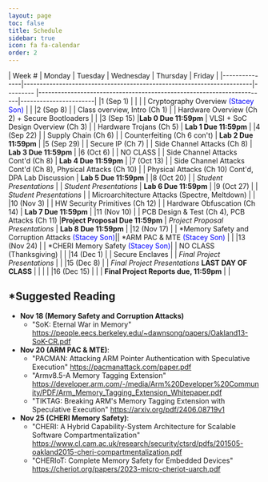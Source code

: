```yaml
---
layout: page
toc: false
title: Schedule
sidebar: true
icon: fa fa-calendar
order: 2
---
```



| Week #        | Monday                | Tuesday                                                       | Wednesday | Thursday                                                              |  Friday               |
|---------------|-----------------------------------------------------------------------|---------  |-----------------------------------------------------------------------|-----------------------|
|1 (Sep 1)      |                       |                                                               |           | Cryptography Overview <span style="color:blue">(Stacey Son)</span>    |                       |
|2 (Sep 8)      |                       | Class overview, Intro (Ch 1)                                  |           | Hardware Overview (Ch 2) + Secure Bootloaders                         |  |
|3 (Sep 15)     |**Lab 0 Due 11:59pm**  | VLSI + SoC Design Overview (Ch 3)                             |           | Hardware Trojans (Ch 5)                                               | **Lab 1 Due 11:59pm** |
|4 (Sep 22)     |                       | Supply Chain (Ch 6)                                           |           | Counterfeiting (Ch 6 con't)                                           | **Lab 2 Due 11:59pm** |
|5 (Sep 29)     |                       | Secure IP (Ch 7)                                              |           | Side Channel Attacks (Ch 8)                                           | **Lab 3 Due 11:59pm** |
|6 (Oct 6)      |                       | NO CLASS                                                      |           | Side Channel Attacks Cont'd (Ch 8)                                    | **Lab 4 Due 11:59pm** |
|7 (Oct 13)     |                       | Side Channel Attacks Cont'd (Ch 8), Physical Attacks (Ch 10)  |           | Physical Attacks (Ch 10) Cont'd, DPA Lab Discussion                   | **Lab 5 Due 11:59pm** |
|8 (Oct 20)     |                       | *Student Presentations*                                       |           | *Student Presentations*                                               | **Lab 6 Due 11:59pm** |
|9 (Oct 27)     |                       | *Student Presentations*                                       |           | Microarchitecture Attacks (Spectre, Meltdown)                         |                       |
|10 (Nov 3)     |                       | HW Security Primitives (Ch 12)                                |           | Hardware Obfuscation (Ch 14)                                          | **Lab 7 Due 11:59pm** |
|11 (Nov 10)    |                       | PCB Design & Test (Ch 4), PCB Attacks (Ch 11)                 |**Project Proposal Due 11:59pm**           | *Project Proposal Presentations*      | **Lab 8 Due 11:59pm** |
|12 (Nov 17)    |                       | *Memory Safety and Corruption Attacks <span style="color:blue">(Stacey Son)</span>|| *ARM PAC & MTE <span style="color:blue">(Stacey Son)</span>  |                       |
|13 (Nov 24)    |                       | *CHERI Memory Safety <span style="color:blue">(Stacey Son)</span>|         | NO CLASS (Thanksgiving)                                              |                       |
|14 (Dec 1)     |                       | Secure Enclaves                                               |           | *Final Project Presentations*                                         |                       |
|15 (Dec 8)     |                       | *Final Project Presentations* **LAST DAY OF CLASS**           |           |                                                                       |                       |
|16 (Dec 15)    |                       |                                                               | **Final Project Reports due, 11:59pm**                                            |                       |

## *Suggested Reading 

* **Nov 18 (Memory Safety and Corruption Attacks)**
    * "SoK: Eternal War in Memory" <https://people.eecs.berkeley.edu/~dawnsong/papers/Oakland13-SoK-CR.pdf>
* **Nov 20 (ARM PAC & MTE)**: 
    * "PACMAN: Attacking ARM Pointer Authentication with Speculative Execution" <https://pacmanattack.com/paper.pdf>
    * "Armv8.5-A Memory Tagging Extension" <https://developer.arm.com/-/media/Arm%20Developer%20Community/PDF/Arm_Memory_Tagging_Extension_Whitepaper.pdf>
    * "TIKTAG: Breaking ARM's Memory Tagging Extension with Speculative Execution" <https://arxiv.org/pdf/2406.08719v1>
* **Nov 25 (CHERI Memory Safety)**:
    * "CHERI: A Hybrid Capability-System Architecture for Scalable Software Compartmentalization" <https://www.cl.cam.ac.uk/research/security/ctsrd/pdfs/201505-oakland2015-cheri-compartmentalization.pdf>
    * "CHERIoT: Complete Memory Safety for Embedded Devices" <https://cheriot.org/papers/2023-micro-cheriot-uarch.pdf>




<!-- | Week #        | Monday                                                            |  Tuesday  | Wednesday                                                         | Thursday                      |  Friday               |
|---------------|-------------------------------                                    |---------  |-------------------------------                                    |-------------------------------|-----------------------|
|1 (Sep 2)      |                                                                   |           | Intro to HW Security <span style="color:blue">(Stacey Son)</span> |                               |  |
|2 (Sep 9)      | Class overview, Intro (Ch 1)                                      |           | OS Security Topics <span style="color:blue">(Stacey Son)</span>   |                               | **Lab 0 Due 11:59pm** |
|3 (Sep 16)     | Cryptography Overview                                             |           | Cryptography Overview Cont'd                                      |                               | **Lab 1 Due 11:59pm**                      |
|4 (Sep 23)     | VLSI Design Overview (Ch 2,3), HW Security Primitives (Ch 12)     |           | Ch 12, cont'd                                                     |                               | **Lab 2 Due 11:59pm**                      |
|5 (Sep 30)     | Hardware Trojans (Ch 5)                                           |           | HW Metering, Supply Chain (Ch 6)                                  |                               | **Lab 3 Due 11:59pm**                      |
|6 (Oct 7)      | Counterfeiting (Ch 6)                                             |           | CLASS CANCELED                                                    |                               | **Lab 4 Due 11:59pm**                      |
|7 (Oct 14)     | Side Channels (Ch 8)                                              |           | Ch 8 Cont'd                                                       |                               | **Lab 5 Due 11:59pm**                      |
|8 (Oct 21)     | Physical Attacks (Ch 10)                                          |           | Fault Injection Attacks (Ch 10)                                   |                               | **Lab 6 Due 11:59pm**                      |
|9 (Oct 28)     | Secure IP (Ch 7), TRNG                                            |           | Secure Enclaves                                                   |                               | **Lab 7 Due 11:59pm**                      |
|10 (Nov 4)     | *Student Presentations*                                           |           | *Student Presentations*                                           |                               | **Project Proposal**                      |
|11 (Nov 11)    | *Student Presentations*                                           |           | *Student Presentations*                                           |                               |                        |
|12 (Nov 18)    | ARM PAC & MTE <span style="color:blue">(Stacey Son)</span>        |           | CHERI Memory Safety <span style="color:blue">(Stacey Son)</span>  |                               |                       |
|13 (Nov 25)    | NO CLASS (Friday Instruction)                                     |           | NO CLASS (Holiday)                                                |                               |                       |
|14 (Dec 2)     | Hardware Obfuscation (Ch 14), Test-Oriented Attacks (Ch 9), PCB Security (Ch 11)   |           |   *Final Project Presentations*              |                               |                       |
|15 (Dec 9)     | *Final Project Presentations*                                     |           | *Final Project Presentations*                                     |                               |                       |
|16 (Dec 16)    |                                                                   |           | **Final Project Reports due, 11:59pm**                            |  -->




